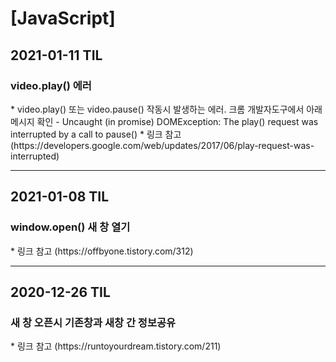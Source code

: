 <h1>[JavaScript]</h1>
<h2>2021-01-11 TIL</h2>
<h3>video.play() 에러</h3>
* video.play() 또는 video.pause() 작동시 발생하는 에러. 크롬 개발자도구에서 아래 메시지 확인
- Uncaught (in promise) DOMException: The play() request was interrupted by a call to pause()
* 링크 참고
(https://developers.google.com/web/updates/2017/06/play-request-was-interrupted)
<hr/>
<h2>2021-01-08 TIL</h2>
<h3>window.open() 새 창 열기</h3>
* 링크 참고
(https://offbyone.tistory.com/312)
<hr/>
<h2>2020-12-26 TIL</h2>
<h3>새 창 오픈시 기존창과 새창 간 정보공유</h3>
* 링크 참고
(https://runtoyourdream.tistory.com/211)
